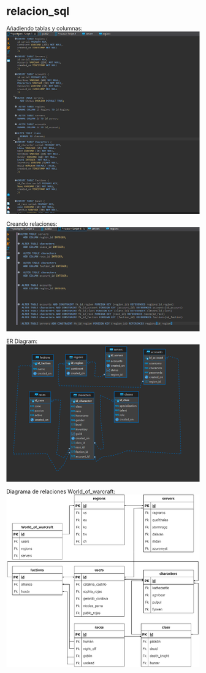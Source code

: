# relacion_sql

Añadiendo tablas y columnas: 
![Image text](https://github.com/Cataa97/relacion_sql/blob/main/sql/tablas_columnas.png)


Creando relaciones: 
![Image text](https://github.com/Cataa97/relacion_sql/blob/main/sql/Relaciones_foreignkey.png)


ER Diagram:
![Image text](https://github.com/Cataa97/relacion_sql/blob/main/sql/relaciones_2.png)


Diagrama de relaciones World_of_warcraft:
![Image text](https://github.com/Cataa97/relacion_sql/blob/main/sql/World_of_warcraft.drawio.png)

